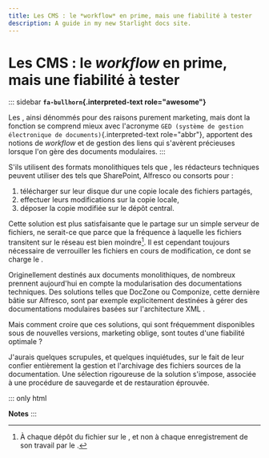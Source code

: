 ```yaml
---
title: Les CMS : le *workflow* en prime, mais une fiabilité à tester
description: A guide in my new Starlight docs site.
---
```

# Les CMS : le *workflow* en prime, mais une fiabilité à tester

::: sidebar
**`fa-bullhorn`{.interpreted-text role="awesome"}**

Les , ainsi dénommés pour des raisons purement marketing, mais dont la
fonction se comprend mieux avec l\'acronyme `GED (système de gestion
électronique de documents)`{.interpreted-text role="abbr"}, apportent
des notions de *workflow* et de gestion des liens qui s\'avèrent
précieuses lorsque l\'on gère des documents modulaires.
:::

S\'ils utilisent des formats monolithiques tels que , les rédacteurs
techniques peuvent utiliser des tels que SharePoint, Alfresco ou
consorts pour :

1.  télécharger sur leur disque dur une copie locale des fichiers
    partagés,
2.  effectuer leurs modifications sur la copie locale,
3.  déposer la copie modifiée sur le dépôt central.

Cette solution est plus satisfaisante que le partage sur un simple
serveur de fichiers, ne serait-ce que parce que la fréquence à laquelle
les fichiers transitent sur le réseau est bien moindre[^1]. Il est
cependant toujours nécessaire de verrouiller les fichiers en cours de
modification, ce dont se charge le .

Originellement destinés aux documents monolithiques, de nombreux
prennent aujourd\'hui en compte la modularisation des documentations
techniques. Des solutions telles que DocZone ou Componize, cette
dernière bâtie sur Alfresco, sont par exemple explicitement destinées à
gérer des documentations modulaires basées sur l\'architecture XML .

Mais comment croire que ces solutions, qui sont fréquemment disponibles
sous de nouvelles versions, marketing oblige, sont toutes d\'une
fiabilité optimale ?

J\'aurais quelques scrupules, et quelques inquiétudes, sur le fait de
leur confier entièrement la gestion et l\'archivage des fichiers sources
de la documentation. Une sélection rigoureuse de la solution s\'impose,
associée à une procédure de sauvegarde et de restauration éprouvée.

::: only
html

**Notes**
:::

[^1]: À chaque dépôt du fichier sur le , et non à chaque enregistrement
    de son travail par le .
